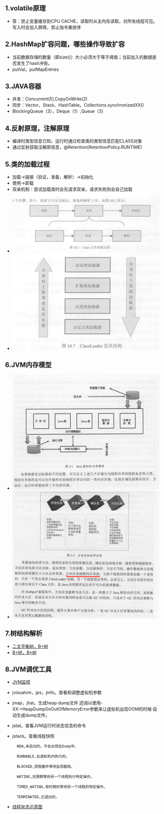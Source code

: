 ## 1.volatile原理
- 答：禁止变量缓存到CPU CACHE，读取时从主内存读取，对所有线程可见。写入时会加入屏障，禁止指令重排序

## 2.HashMap扩容问题，哪些操作导致扩容
- 当前数据存储的数量（即size()）大小必须大于等于阈值；当前加入的数据是否发生了hash冲突。
- putVal，putMapEntries

## 3.JAVA容器
- 并发：Concurrent(5),CopyOnWrite(2)
- 同步：Vector、Stack、HashTable。Collections.synchronizedXX()
- BlockingQueue（3），Deque（1）,Queue（3）

## 4.反射原理，注解原理
- 编译时类型信息已知，运行时通过检查类的类型信息匹配CLASS对象
- 通过反射获取注解原信息，@Retention(RetentionPolicy.RUNTIME)

## 5.类的加载过程
- 加载->链接（验证，准备，解析）->初始化
- 使用->卸载
- 双亲机制：尝试加载类时会先请求双亲，请求失败则会自己加载
- ![类加载过程](./类加载-0.png)
- ![类加载过程](./类加载-1.png)

## 6.JVM内存模型
- ![内存模型图](./JVM内存模型.png)
- ![方法区示意图](./方法区示意图.png)

## 7.树结构解析
- [二叉平衡树，B+树](https://blog.csdn.net/u011240877/article/details/80490663)
- [B+树，B*树](https://blog.csdn.net/pengzhisen123/article/details/79927377)

## 8.JVM调优工具
- [JVM监控](https://blog.csdn.net/xybelieve1990/article/details/53516437)
- jvisualvm，jps，jinfo。查看和调整虚拟机参数
- jmap，jhat。生成heap dump文件
 还阔以使用-XX:+HeapDumpOnOutOfMemoryError参数来让虚拟机出现OOM的时候·自动生成dump文件。
- jstat。查看JVM运行时状态信息的命令
- jstack。查看线程快照

        NEW,未启动的。不会出现在Dump中。
        
        RUNNABLE,在虚拟机内执行的。
        
        BLOCKED,受阻塞并等待监视器锁。
        
        WATING,无限期等待另一个线程执行特定操作。
        
        TIMED_WATING,有时限的等待另一个线程的特定操作。
        
        TERMINATED,已退出的。

 - [线程状态示意图](./线程状态图.jpg)